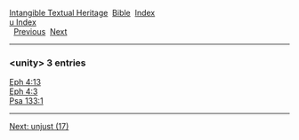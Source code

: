 [Intangible Textual Heritage](../../index)  [Bible](../index) 
[Index](index)   
[u Index](_u_)  
  [Previous](c11934)  [Next](c11936) 

------------------------------------------------------------------------

### &lt;unity&gt; 3 entries

[Eph 4:13](../kjv/eph004.htm#013)  
[Eph 4:3](../kjv/eph004.htm#003)  
[Psa 133:1](../kjv/psa133.htm#001)  

------------------------------------------------------------------------

[Next: unjust (17)](c11936)
